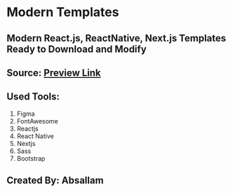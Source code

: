 # Modern Templates

## Modern React.js, ReactNative, Next.js Templates Ready to Download and Modify
## Source: [Preview Link](https://github.com/absallam1999/modern-react-templates)

## Used Tools:
1. Figma<br/>
2. FontAwesome<br/>
3. Reactjs<br/>
4. React Native<br/>
5. Nextjs<br/>
6. Sass<br/>
7. Bootstrap

## Created By: Absallam
